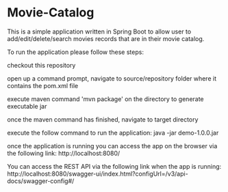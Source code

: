 # Movie-Catalog

This is a simple application written in Spring Boot to allow user to add/edit/delete/search movies records that are in their movie catalog.

To run the application please follow these steps:

checkout this repository

open up a command prompt, navigate to source/repository folder where it contains the pom.xml file

execute maven command 'mvn package' on the directory to generate executable jar

once the maven command has finished, navigate to target directory

execute the follow command to run the application:
java -jar demo-1.0.0.jar

once the application is running you can access the app on the browser via the following link:
http://localhost:8080/

You can access the REST API via the following link when the app is running:
http://localhost:8080/swagger-ui/index.html?configUrl=/v3/api-docs/swagger-config#/
